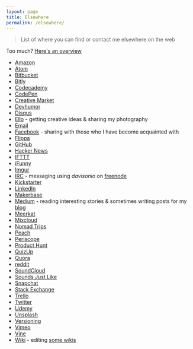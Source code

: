 ```yaml
---
layout: page
title: Elsewhere
permalink: /elsewhere/
---
```


> List of where you can find or contact me elsewhere on the web

Too much? <a href='{{ baseurl }}/hello/'>Here's an overview</a>

<!-- Not including niche forum/discussion type sites or any other boring places. -->
<!-- They might also be commented out, also if they're not in use much. -->

- [Amazon](https://www.amazon.co.uk/gp/profile/AQ1PI9JYK1YBD)
- [Atom](https://atom.io/users/davisonio)
- [Bitbucket](https://bitbucket.org/davisonio/)
- [Bitly](https://bitly.com/u/davisonio)
- [Codecademy](https://www.codecademy.com/davisonio)
- [CodePen](http://codepen.io/davisonio/)
- [Creative Market](https://creativemarket.com/davisonio)
- [Devhumor](https://devhumor.com/user/davisonio)
- [Disqus](http://disqus.com/by/davisonio)
- [Ello](https://ello.co/davisonio) - getting creative ideas & sharing my photography <!-- https://photography.davison.io -->
- [Email](mailto:craig@davison.io)
- [Facebook](https://www.facebook.com/craig.davison1) - sharing with those who I have become acquainted with
- [Flippa](https://flippa.com/users/926571)
- [GitHub](https://github.com/davisonio)
- [Hacker News](https://news.ycombinator.com/user?id=davisonio)
- [IFTTT](https://ifttt.com/p/davisonio)
- [iFunny](http://ifunny.co/davisonio)
- [Imgur](https://imgur.com/user/davisonio)
- [IRC](irc://irc.freenode.net/davisonio,isnick) - messaging using *davisonio* on [freenode](https://freenode.net)
- [Kickstarter](https://www.kickstarter.com/profile/davisonio)
- [LinkedIn](http://uk.linkedin.com/in/davisonio)
- [Makerbase](https://makerbase.co/m/x75bg4)
- [Medium](https://medium.com/@davisonio) - reading interesting stories & sometimes writing posts for my [blog](https://blog.davison.io)
- [Meerkat](https://meerkatapp.co/davisonio)
- [Mixcloud](https://www.mixcloud.com/davisonio/)
- [Nomad Trips](https://nomadtrips.co/davisonio)
- [Peach](http://peach.cool/add/davisonio)
- [Periscope](https://www.periscope.tv/davisonio)
- [Product Hunt](https://www.producthunt.com/@davisonio)
- [QuizUp](https://www.quizup.com/profiles/235332054236811160)
- [Quora](https://www.quora.com/profile/Craig-Davison-3)
- [reddit](https://www.reddit.com/user/davisonio/)
- [SoundCloud](https://soundcloud.com/davisonio)
- [Sounds Just Like](http://www.soundsjustlike.com/profile/7807/craigdavison3)
- [Snapchat](https://www.snapchat.com/add/davisonio)
- [Stack Exchange](https://stackexchange.com/users/6582211/craig-davison)
- [Trello](https://trello.com/davisonio)
- [Twitter](https://twitter.com/davisonio)
- [Udemy](https://www.udemy.com/user/craig-davison/)
- [Unsplash](https://unsplash.com/davisonio)
- [Versioning](https://www.sitepoint.com/versioning/@davisonio)
- [Vimeo](https://vimeo.com/davisonio)
- [Vine](https://vine.co/davisonio)
- [Wiki](https://meta.wikimedia.org/wiki/User:Davisonio) - editing [some wikis](https://meta.wikimedia.org/wiki/User:Davisonio/Elsewhere)
